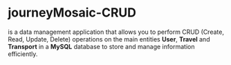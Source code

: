 # journeyMosaic-CRUD
is a data management application that allows you to perform CRUD (Create, Read, Update, Delete) operations on the main entities **User**, **Travel** and **Transport** in a **MySQL** database to store and manage information efficiently.
